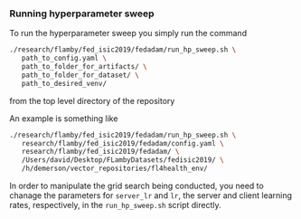### Running hyperparameter sweep

To run the hyperparameter sweep you simply run the command

```bash
./research/flamby/fed_isic2019/fedadam/run_hp_sweep.sh \
   path_to_config.yaml \
   path_to_folder_for_artifacts/ \
   path_to_folder_for_dataset/ \
   path_to_desired_venv/
```

from the top level directory of the repository

An example is something like
``` bash
./research/flamby/fed_isic2019/fedadam/run_hp_sweep.sh \
   research/flamby/fed_isic2019/fedadam/config.yaml \
   research/flamby/fed_isic2019/fedadam/ \
   /Users/david/Desktop/FLambyDatasets/fedisic2019/ \
   /h/demerson/vector_repositories/fl4health_env/
```

In order to manipulate the grid search being conducted, you need to chanage the parameters for `server_lr` and `lr`, the server and client learning rates, respectively, in the `run_hp_sweep.sh` script directly.
